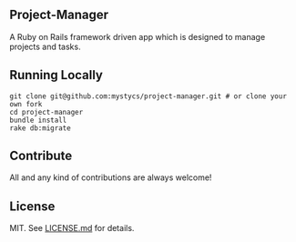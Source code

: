 ## Project-Manager

A Ruby on Rails framework driven app which is designed to manage projects and tasks.

## Running Locally

```  
git clone git@github.com:mystycs/project-manager.git # or clone your own fork
cd project-manager
bundle install
rake db:migrate
```

## Contribute

All and any kind of contributions are always welcome!

## License

MIT. See [LICENSE.md](https://github.com/mystycs/project-manager/blob/master/LICENSE.md) for details.
